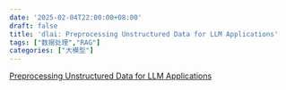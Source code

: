 ```yaml
---
date: '2025-02-04T22:00:00+08:00'
draft: false
title: 'dlai: Preprocessing Unstructured Data for LLM Applications'
tags: ["数据处理","RAG"]
categories: ["大模型"]
---
```


[Preprocessing Unstructured Data for LLM Applications](https://xves6ft58q.feishu.cn/docx/C1yAdKVRuolpVBxlvyccFcHMnhg?from=from_copylink)
